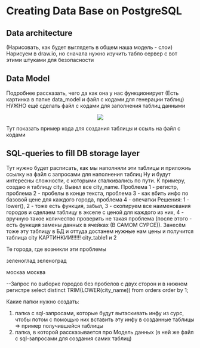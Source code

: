 # Creating Data Base on PostgreSQL

## Data architecture
(Нарисовать, как будет выглядеть в общем наша модель - слои)
Нарисуем в draw.io, но сначала нужно изучить табло сервер с вот этими штуками для безопасности



## Data Model
Подробнее рассказать, чего да как она у нас функционирует
(Есть картинка в папке data_model и файл с кодами для генерации таблиц)
НУЖНО ещё сделать файл с кодами для заполнения таблиц данными

<p align="center"><img  src="______________"></p>

Тут показать пример кода для создания таблицы и ссыль на файл с кодами



## SQL-queries to fill DB storage layer

Тут нужно будет расписать, как мы наполняли эти таблицы и приложиь ссылку на файл с запросами для наполнения таблиц
Ну и будут интересны сложности, с которыми сталкивались по пути. К примеру, создаю я таблицу city. Вывел все city_name. Проблема 1 - регистр, проблема 2 - пробелы в конце текста, проблема 3 - как вбить инфо по базовой цене для каждого города, проблема 4 - опечатки
Решения: 1 - lower(), 2 - тоже есть функция, забыл, 3 - скопируем все наименования городов и сделаем таблицу в экселе с ценой для каждого из них, 4 - вручную такое количество проверить не такая проблема (после этого - есть функция замены данных в ячейках (В САМОМ СУРСЕ)). Занесём тоже эту таблицу в БД и оттуда достанем нужные нам цены и получится таблица city
КАРТИНКИИ!!!!!! city_table1 и 2


Те города, где возникли эти проблемы

зеленоглад
зеленоград

москаа
москва



--Запрос по выборке городов без пробелов с двух сторон и в нижнем регистре
select distinct TRIM(LOWER(city_name)) 
from orders
order by 1;







Какие папки нужно создать:
1) папка с sql-запросами,  которые будут вытаскивать инфу из сурс, чтобы потом с помощью них вставить эту инфу в созданные таблицы => пример получившейся таблицы
2) папка, в которой рассказывается про Модель данных (в ней же файл с sql-запросами для создания самих таблиц)



